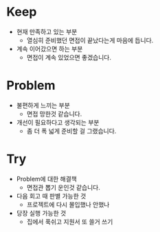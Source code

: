 # Keep

- 현재 만족하고 있는 부분
  - 열심히 준비했던 면접이 끝났다는게 마음에 듭니다.
- 계속 이어갔으면 하는 부분
  - 면접이 계속 있었으면 좋겠습니다.

# Problem

- 불편하게 느끼는 부분
  - 면접 망한것 같습니다.
- 개선이 필요하다고 생각되는 부분
  - 좀 더 폭 넓게 준비할 걸 그랬습니다.

# Try

- Problem에 대한 해결책
  - 면접관 뽑기 운인것 같습니다.
- 다음 회고 때 판별 가능한 것
  - 프로젝트에 다시 몰입했나 안했나
- 당장 실행 가능한 것
  - 집에서 푹쉬고 지원서 또 쓸거 쓰기
